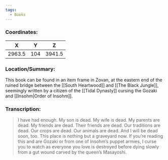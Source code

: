 ```yaml
---
tags:
  - Books
---
```


### Coordinates:
| **X** | **Y**| **Z** |
|:-----:|:----:|:-----:|
|2963.5  |104   |3941.5  |

### Location/Summary:
This book can be found in an item frame in Zovan, at the eastern end of the ruined bridge between the [[South Heartwood]] and [[The Black Jungle]], seemingly written by a citizen of the [[Tidal Dynasty]] cursing the Gozaki and [[Insohm|Order of Insohm]].

### Transcription:
> I have had enough. My son is dead. My wife is dead. My parents are dead. My friends are dead. Their friends are dead. Our traditions are dead. Our crops are dead. Our animals are dead. And I will be dead soon, too. This place is nothing but a graveyard now. If you’re reading this and are Gozaki or from one of Insohm’s puppet armies, I curse you to watch as everyone you love is destroyed before dying slowly from a gut wound carved by the queen’s Masayoshi.

